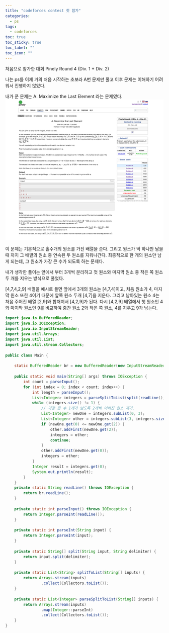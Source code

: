```yaml
---
title: "codeforces contest 첫 참가"
categories:
  - ps
tags:
  - codeforces
toc: true
toc_sticky: true
toc_label: ""
toc_icon: ""
---
```


처음으로 참가한 대회 Pinely Round 4 (Div. 1 + Div. 2)

나는 ps를 이제 거의 처음 시작하는 초보라 A번 문제만 풀고 이후 문제는 이해하기 어려워서 진행하지 않았다.

내가 푼 문제는 A. Maximize the Last Element 라는 문제였다.
![img.png](codeforces_a.png)

이 문제는 기본적으로 홀수개의 원소를 가진 배열을 준다.
그리고 원소가 딱 하나만 남을 때 까지 그 배열의 원소 중 연속된 두 원소를 지워나간다.
최종적으로 한 개의 원소만 남게 되는데, 그 원소가 가장 큰 수가 되도록 하는 문제다.

내가 생각한 풀이는 앞에서 부터 3개씩 분리하고 첫 원소와 마지막 원소 중 작은 쪽 원소 두 개를 지우는 방식으로 풀었다.

[4,7,4,2,9] 배열을 예시로 들면 앞에서 3개의 원소는 [4,7,4]이고, 처음 원소가 4, 마지막 원소 또한 4이기 때문에 앞쪽 원소 두개 [4,7]을 지운다.
그리고 남아있는 원소 4는 처음 주어진 배열 [2,9]와 합쳐져서 [4,2,9]가 된다.
다시 [4,2,9] 배열에서 첫 원소인 4와 마지막 원소인 9를 비교하여 중간 원소 2와 작은 쪽 원소, 4를 지우고 9가 남는다.

```java
import java.io.BufferedReader;
import java.io.IOException;
import java.io.InputStreamReader;
import java.util.Arrays;
import java.util.List;
import java.util.stream.Collectors;
 
public class Main {
 
    static BufferedReader br = new BufferedReader(new InputStreamReader(System.in));
 
    public static void main(String[] args) throws IOException {
        int count = parseInput();
        for (int index = 0; index < count; index++) {
            int length = parseInput();
            List<Integer> integers = parseSplitToList(split(readLine(), " "));
            while (integers.size() != 1) {
                // 가장 큰 수 1개가 남도록 2개씩 이어진 원소 제거.
                List<Integer> newOne = integers.subList(0, 3);
                List<Integer> other = integers.subList(3, integers.size());
                if (newOne.get(0) <= newOne.get(2)) {
                    other.addFirst(newOne.get(2));
                    integers = other;
                    continue;
                }
                other.addFirst(newOne.get(0));
                integers = other;
            }
            Integer result = integers.get(0);
            System.out.println(result);
        }
    }
    private static String readLine() throws IOException {
        return br.readLine();
    }
 
    private static int parseInput() throws IOException {
        return Integer.parseInt(readLine());
    }
 
    private static int parseInt(String input) {
        return Integer.parseInt(input);
    }
 
    private static String[] split(String input, String delimiter) {
        return input.split(delimiter);
    }
 
    private static List<String> splitToList(String[] inputs) {
        return Arrays.stream(inputs)
                .collect(Collectors.toList());
    }
 
    private static List<Integer> parseSplitToList(String[] inputs) {
        return Arrays.stream(inputs)
                .map(Integer::parseInt)
                .collect(Collectors.toList());
    }
}
```

